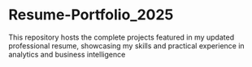 # Resume-Portfolio_2025
This repository hosts the complete projects featured in my updated professional resume, showcasing my skills and practical experience in analytics and business intelligence
